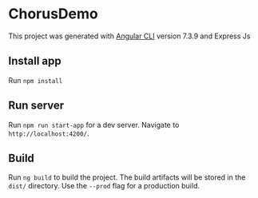 # ChorusDemo

This project was generated with [Angular CLI](https://github.com/angular/angular-cli) version 7.3.9 and Express Js 

## Install app

Run `npm install` 

## Run server

Run `npm run start-app` for a dev server. Navigate to `http://localhost:4200/`.

## Build

Run `ng build` to build the project. The build artifacts will be stored in the `dist/` directory. Use the `--prod` flag for a production build.


